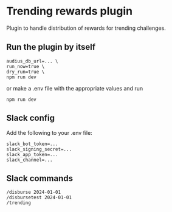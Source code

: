 # Trending rewards plugin

Plugin to handle distribution of rewards for trending challenges.

## Run the plugin by itself

```
audius_db_url=... \
run_now=true \
dry_run=true \
npm run dev
```

or make a .env file with the appropriate values and run
```
npm run dev
```

## Slack config

Add the following to your .env file:

```
slack_bot_token=...
slack_signing_secret=...
slack_app_token=...
slack_channel=...
```

## Slack commands

```
/disburse 2024-01-01
/disbursetest 2024-01-01
/trending
```
